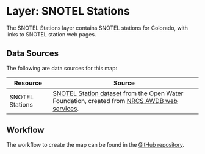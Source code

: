 # Layer: SNOTEL Stations #

The SNOTEL Stations layer contains SNOTEL stations for Colorado,
with links to SNOTEL station web pages.

## Data Sources ##

The following are data sources for this map:

| **Resource** | **Source** |
| -- | -- |
| SNOTEL Stations | [SNOTEL Station dataset](https://data.openwaterfoundation.org/country/us/nrcs/snotel/) from the Open Water Foundation, created from [NRCS AWDB web services](https://www.nrcs.usda.gov/wps/portal/wcc/home/dataAccessHelp/webService/). |

## Workflow ##

The workflow to create the map can be found in the [GitHub repository](https://github.com/OpenWaterFoundation/owf-infomapper-co-boulder/tree/master/workflow/CurrentConditions/WaterSupply-Snowpack).
